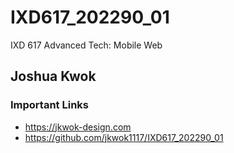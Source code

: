 # IXD617_202290_01
IXD 617 Advanced Tech: Mobile Web

## Joshua Kwok

### Important Links
- https://jkwok-design.com
- https://github.com/jkwok1117/IXD617_202290_01
